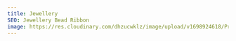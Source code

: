 ```yaml
---
title: Jewellery
SEO: Jewellery Bead Ribbon
image: https://res.cloudinary.com/dhzucwklz/image/upload/v1698924618/Products/_SBS3667_vjhzno.jpg
---
```

